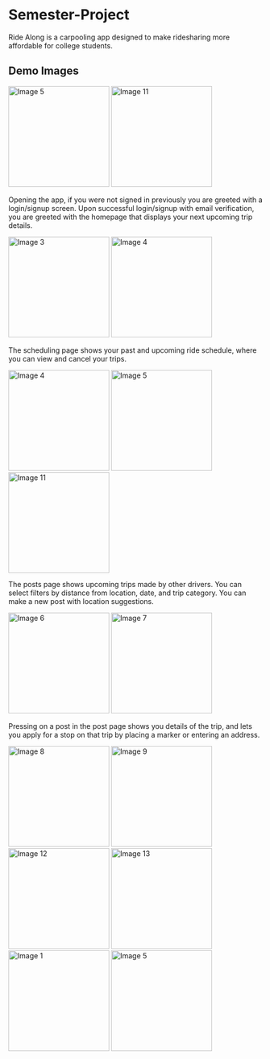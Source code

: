 # Semester-Project

Ride Along is a carpooling app designed to make ridesharing more affordable for college students.

## Demo Images

<p align="left">
  <img src="./images/image5.png" alt="Image 5" width="200">
  <img src="./images/image11.png" alt="Image 11" width="200">
</p>

Opening the app, if you were not signed in previously you are greeted with a login/signup screen. Upon successful login/signup with email verification, you are greeted with the homepage that displays your next upcoming trip details.

<p align="left">
  <img src="./images/image12.png" alt="Image 3" width="200">
  <img src="./images/image13.png" alt="Image 4" width="200">
</p>

The scheduling page shows your past and upcoming ride schedule, where you can view and cancel your trips.

<p align="left">
    <img src="./images/image14.png" alt="Image 4" width="200">
  <img src="./images/image15.png" alt="Image 5" width="200">
  <img src="./images/image2.png" alt="Image 11" width="200">
</p>

The posts page shows upcoming trips made by other drivers. You can select filters by distance from location, date, and trip category. You can make a new post with location suggestions.

<p align="left">
  <img src="./images/image1.png" alt="Image 6" width="200">
  <img src="./images/image7.png" alt="Image 7" width="200">
</p>

Pressing on a post in the post page shows you details of the trip, and lets you apply for a stop on that trip by placing a marker or entering an address.

<p align="left">
  <img src="./images/image8.png" alt="Image 8" width="200">
  <img src="./images/image9.png" alt="Image 9" width="200">
  <img src="./images/image12.png" alt="Image 12" width="200">
  <img src="./images/image13.png" alt="Image 13" width="200">
    <img src="./images/image1.png" alt="Image 1" width="200">
  <img src="./images/image5.png" alt="Image 5" width="200">
</p>
